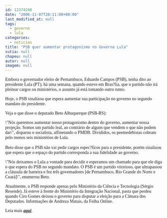 ```yaml
---
id: 12374248
date: "2006-11-07T20:11:00+00:00"
last_modified_at: null
tags:
  - governo
  - lula
categories:
  - noticias
title: "PSB quer aumentar protagonismo no Governo Lula"
sutia: null
chapeu: null
autor: null
imagem: null
---
```

<p><P><FONT face=Verdana><SPAN style=\"FONT-FAMILY: Verdana\">Embora o governador eleito de Pernambuco, Eduardo Campos (PSB), tenha dito ao presidente Lula (PT), há uma semana, quando esteve em Bras?lia,&nbsp;que o&nbsp;partido não irá pleitear cargos ou ministérios, o assunto já está tomando outro rumo. </SPAN></FONT></P></p>
<p><P><FONT face=Verdana><SPAN style=\"FONT-FAMILY: Verdana\">Hoje, o PSB&nbsp;sinalizou que espera aumentar sua participação no governo no segundo mandato do presidente.</SPAN></FONT></P></p>
<p><P><FONT face=Verdana><SPAN style=\"FONT-FAMILY: Verdana\">Veja o que disse&nbsp;o deputado Beto Albuquerque (PSB-RS):</SPAN></FONT></P></p>
<p><P><FONT face=Verdana>\"Nós queremos aumentar nosso protagonismo dentro do governo, aumentar nossa projeção. Somos um partido leal, ao contrário de alguns que vendem o que não podem dar\", disparou o socialista, alfinetando o PMDB. </FONT><FONT face=Verdana>Divididos, os peemedebistas cobram pelo menos seis ministérios de Lula.<BR><BR>Beto disse que o PSB não vai pedir cargos espec?ficos para o presidente, porém sinalizou que espera que o espaço do partido corresponda a sua fidelidade ao governo. </FONT></P></p>
<p><P><FONT face=Verdana>\"Nós deixamos o Lula a vontade para decidir e esperamos um chamado para que ele diga o que espera do PSB no segundo mandato. O PSB é um partido vitorioso, que ultrapassou a cláusula de barreira e fez três governadores [de Pernambuco, Rio Grande do Norte e Ceará]\", enumerou Beto.</FONT></P></p>
<p><P><FONT face=Verdana>Atualmente, o PSB responde apenas pelo Ministério da Ciência e Tecnologia (Sérgio Resende). Já esteve à frente do Ministério da Integração Nacional, pasta que perdeu quando Ciro Gomes deixou o governo para disputar a eleição para a Câmara dos Deputados. Informações&nbsp;de Andreza Matais, da Folha Online. </FONT></P></p>
<p><P><FONT face=Verdana>Leia mais <A href=\"https://jc3.uol.com.br/blogs/jc/2006/11/02/index.php\"><STRONG><EM>aqui</EM></STRONG></A>.</FONT></P> </p>

